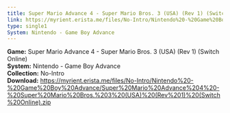 ```yaml
---
title: Super Mario Advance 4 - Super Mario Bros. 3 (USA) (Rev 1) (Switch Online)
link: https://myrient.erista.me/files/No-Intro/Nintendo%20-%20Game%20Boy%20Advance/Super%20Mario%20Advance%204%20-%20Super%20Mario%20Bros.%203%20(USA)%20(Rev%201)%20(Switch%20Online).zip
type: single1
System: Nintendo - Game Boy Advance
---
```

<b>Game:</b> Super Mario Advance 4 - Super Mario Bros. 3 (USA) (Rev 1) (Switch Online)<br>
<b>System:</b> Nintendo - Game Boy Advance<br>
<b>Collection:</b> No-Intro<br>
<b>Download:</b> https://myrient.erista.me/files/No-Intro/Nintendo%20-%20Game%20Boy%20Advance/Super%20Mario%20Advance%204%20-%20Super%20Mario%20Bros.%203%20(USA)%20(Rev%201)%20(Switch%20Online).zip